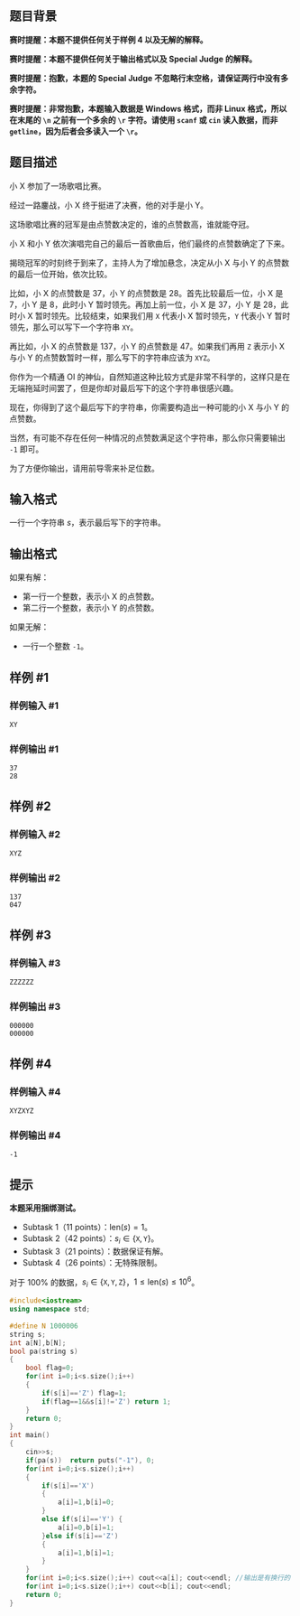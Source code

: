 
## 题目背景

**赛时提醒：本题不提供任何关于样例 4 以及无解的解释。**

**赛时提醒：本题不提供任何关于输出格式以及 Special Judge 的解释。**

**赛时提醒：抱歉，本题的 Special Judge 不忽略行末空格，请保证两行中没有多余字符。**

**赛时提醒：非常抱歉，本题输入数据是 Windows 格式，而非 Linux 格式，所以在末尾的 `\n` 之前有一个多余的 `\r` 字符。请使用 `scanf` 或 `cin` 读入数据，而非 `getline`，因为后者会多读入一个 `\r`。**

## 题目描述

小 X 参加了一场歌唱比赛。

经过一路鏖战，小 X 终于挺进了决赛，他的对手是小 Y。

这场歌唱比赛的冠军是由点赞数决定的，谁的点赞数高，谁就能夺冠。

小 X 和小 Y 依次演唱完自己的最后一首歌曲后，他们最终的点赞数确定了下来。

揭晓冠军的时刻终于到来了，主持人为了增加悬念，决定从小 X 与小 Y 的点赞数的最后一位开始，依次比较。

比如，小 X 的点赞数是 $37$，小 Y 的点赞数是 $28$。首先比较最后一位，小 X 是 $7$，小 Y 是 $8$，此时小 Y 暂时领先。再加上前一位，小 X 是 $37$，小 Y 是 $28$，此时小 X 暂时领先。比较结束，如果我们用 `X` 代表小 X 暂时领先，`Y` 代表小 Y 暂时领先，那么可以写下一个字符串 `XY`。

再比如，小 X 的点赞数是 $137$，小 Y 的点赞数是 $47$。如果我们再用 `Z` 表示小 X 与小 Y 的点赞数暂时一样，那么写下的字符串应该为 `XYZ`。

你作为一个精通 OI 的神仙，自然知道这种比较方式是非常不科学的，这样只是在无端拖延时间罢了，但是你却对最后写下的这个字符串很感兴趣。

现在，你得到了这个最后写下的字符串，你需要构造出一种可能的小 X 与小 Y 的点赞数。

当然，有可能不存在任何一种情况的点赞数满足这个字符串，那么你只需要输出 `-1` 即可。

为了方便你输出，请用前导零来补足位数。

## 输入格式

一行一个字符串 $s$，表示最后写下的字符串。

## 输出格式

如果有解：

- 第一行一个整数，表示小 X 的点赞数。
- 第二行一个整数，表示小 Y 的点赞数。

如果无解：

- 一行一个整数 `-1`。

## 样例 #1

### 样例输入 #1

```
XY
```

### 样例输出 #1

```
37
28
```

## 样例 #2

### 样例输入 #2

```
XYZ
```

### 样例输出 #2

```
137
047
```

## 样例 #3

### 样例输入 #3

```
ZZZZZZ
```

### 样例输出 #3

```
000000
000000
```

## 样例 #4

### 样例输入 #4

```
XYZXYZ
```

### 样例输出 #4

```
-1
```

## 提示

**本题采用捆绑测试。**

- Subtask 1（11 points）：$\text{len}(s) = 1$。
- Subtask 2（42 points）：$s_i \in \{\texttt{X},\texttt{Y}\}$。
- Subtask 3（21 points）：数据保证有解。
- Subtask 4（26 points）：无特殊限制。

对于 $100\%$ 的数据，$s_i \in \{\texttt{X},\texttt{Y},\texttt{Z}\}$，$1 \le \text{len}(s) \le 10^6$。
```cpp
#include<iostream>  
using namespace std;  
  
#define N 1000006  
string s;  
int a[N],b[N];  
bool pa(string s)  
{  
    bool flag=0;  
    for(int i=0;i<s.size();i++)  
    {  
        if(s[i]=='Z') flag=1;  
        if(flag==1&&s[i]!='Z') return 1;  
    }  
    return 0;  
}  
int main()  
{  
    cin>>s;  
    if(pa(s))  return puts("-1"), 0;  
    for(int i=0;i<s.size();i++)  
    {  
        if(s[i]=='X')  
        {  
            a[i]=1,b[i]=0;  
        }  
        else if(s[i]=='Y') {  
            a[i]=0,b[i]=1;  
        }else if(s[i]=='Z')  
        {  
            a[i]=1,b[i]=1;  
        }  
    }  
    for(int i=0;i<s.size();i++) cout<<a[i]; cout<<endl; //输出是有换行的  
    for(int i=0;i<s.size();i++) cout<<b[i]; cout<<endl;  
    return 0;  
}
```